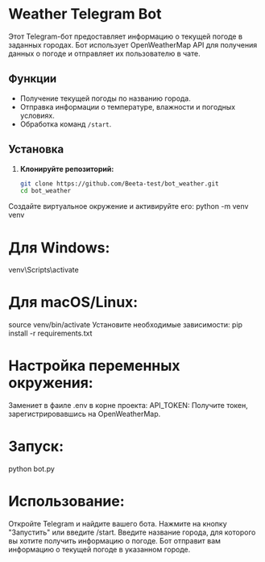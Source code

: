 # Weather Telegram Bot

Этот Telegram-бот предоставляет информацию о текущей погоде в заданных городах. Бот использует OpenWeatherMap API для получения данных о погоде и отправляет их пользователю в чате.

## Функции

- Получение текущей погоды по названию города.
- Отправка информации о температуре, влажности и погодных условиях.
- Обработка команд `/start`.

## Установка

1. **Клонируйте репозиторий:**

   ```bash
   git clone https://github.com/Beeta-test/bot_weather.git
   cd bot_weather

Создайте виртуальное окружение и активируйте его:
python -m venv venv
# Для Windows:
venv\Scripts\activate
# Для macOS/Linux:
source venv/bin/activate
Установите необходимые зависимости:
pip install -r requirements.txt

# Настройка переменных окружения:
Замениет в фаиле .env в корне проекта:
API_TOKEN: Получите токен, зарегистрировавшись на OpenWeatherMap.

# Запуск:
python bot.py

# Использование:
Откройте Telegram и найдите вашего бота.
Нажмите на кнопку "Запустить" или введите /start.
Введите название города, для которого вы хотите получить информацию о погоде.
Бот отправит вам информацию о текущей погоде в указанном городе.
